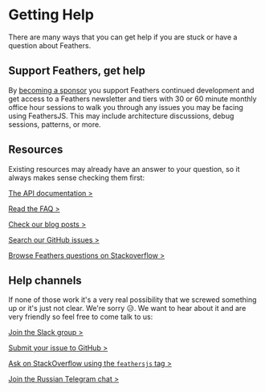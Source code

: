 # Getting Help

There are many ways that you can get help if you are stuck or have a question about Feathers.


## Support Feathers, get help

By [becoming a sponsor](https://github.com/sponsors/daffl/) you support Feathers continued development and get access to a Feathers newsletter and tiers with 30 or 60 minute monthly office hour sessions to walk you through any issues you may be facing using FeathersJS. This may include architecture discussions, debug sessions, patterns, or more.

## Resources

Existing resources may already have an answer to your question, so it always makes sense checking them first:

[The API documentation >](../api/)

[Read the FAQ >](./faq.md)

[Check our blog posts >](https://blog.feathersjs.com/)

[Search our GitHub issues >](https://github.com/issues?utf8=%E2%9C%93&q=is%3Aopen+is%3Aissue+user%3Afeathersjs+)

[Browse Feathers questions on Stackoverflow >](http://stackoverflow.com/questions/tagged/feathersjs)

## Help channels

If none of those work it's a very real possibility that we screwed something up or it's just not clear. We're sorry :disappointed_relieved:. We want to hear about it and are very friendly so feel free to come talk to us:

[Join the Slack group >](http://slack.feathersjs.com/)

[Submit your issue to GitHub >](https://github.com/feathersjs/feathers/issues/new) 

[Ask on StackOverflow using the `feathersjs` tag >](http://stackoverflow.com)

[Join the Russian Telegram chat >](https://t.me/featherjs)
